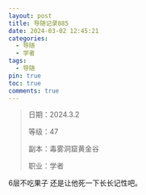 ```yaml
---
layout: post
title: 导随记录885
date: 2024-03-02 12:45:21
categories:
  - 导随
  - 学者
tags:
  - 导随
pin: true
toc: true
comments: true
---
```

> 日期：2024.3.2
>
> 等级：47
>
> 副本：毒雾洞窟黄金谷
>
> 职业：学者

6层不吃果子 还是让他死一下长长记性吧。